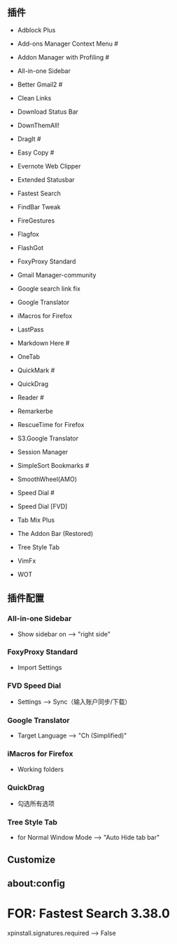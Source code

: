 ## 插件
* Adblock Plus

* Add-ons Manager Context Menu #

* Addon Manager with Profiling #

* All-in-one Sidebar

* Better Gmail2 #

* Clean Links

* Download Status Bar

* DownThemAll!

* DragIt #

* Easy Copy #

* Evernote Web Clipper

* Extended Statusbar

* Fastest Search

* FindBar Tweak

* FireGestures

* Flagfox

* FlashGot

* FoxyProxy Standard

* Gmail Manager-community

* Google search link fix

* Google Translator

* iMacros for Firefox

* LastPass

* Markdown Here #

* OneTab

* QuickMark #

* QuickDrag

* Reader #

* Remarkerbe

* RescueTime for Firefox

* S3.Google Translator

* Session Manager

* SimpleSort Bookmarks #

* SmoothWheel(AMO)

* Speed Dial #

* Speed Dial [FVD]

* Tab Mix Plus

* The Addon Bar (Restored)

* Tree Style Tab

* VimFx

* WOT

## 插件配置
### All-in-one Sidebar
* Show sidebar on --> "right side"
### FoxyProxy Standard
* Import Settings
### FVD Speed Dial
* Settings --> Sync（输入账户同步/下载）
### Google Translator
* Target Language --> "Ch (Simplified)"
### iMacros for Firefox
* Working folders
### QuickDrag
* 勾选所有选项
### Tree Style Tab
* for Normal Window  Mode --> "Auto Hide tab bar"

## Customize

## about:config
# FOR: Fastest Search 3.38.0
xpinstall.signatures.required --> False



